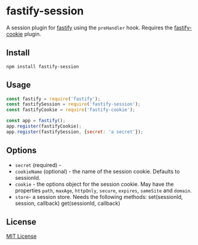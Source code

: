 # fastify-session

A session plugin for [fastify](http://fastify.io/) using the `preHandler` hook.
Requires the [fastify-cookie](https://github.com/fastify/fastify-cookie) plugin.

## Install

```
npm install fastify-session
```

## Usage

```js
const fastify = require('fastify');
const fastifySession = require('fastify-session');
const fastifyCookie = require('fastify-cookie');

const app = fastify();
app.register(fastifyCookie);
app.register(fastifySession, {secret: 'a secret'});
```
## Options
* `secret` (required) - 
* `cookieName` (optional) - the name of the session cookie. Defaults to sessionId.
* `cookie` - the options object for the session cookie. May have the properties `path`, `maxAge`, `httpOnly`, `secure`, `expires`, `sameSite` and `domain`.
* `store`- a session store. Needs the following methods: 
set(sessionId, session, callback)
get(sessionId, callback)

## License

[MIT License](./LICENSE)
